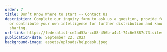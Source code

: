 ```yaml
---
order: 7
title: Don’t Know Where to start -- Contact Us
description: Complete our inquiry form to ask us a question, provide feedback,
  or contribute your own intelligence for further distribution and knowledge
  sharing.
url-link: https://federalist-ce2ad52a-cc88-456b-a4c1-74c6e5887c73.sites.pages.cloud.gov/preview/gsa/itvmo/main-itvmo-redesign-up-to-date/contact-us-contribute/?tabName=contact-us-header#:~:text=Contributes,Contact
publication-date: September 22, 2023
background-image: assets/uploads/helpdesk.jpeg
---
```

